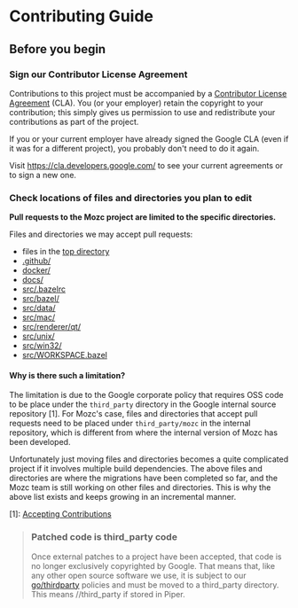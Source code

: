 # Contributing Guide

## Before you begin

### Sign our Contributor License Agreement

Contributions to this project must be accompanied by a
[Contributor License Agreement](https://cla.developers.google.com/about) (CLA).
You (or your employer) retain the copyright to your contribution; this simply
gives us permission to use and redistribute your contributions as part of the
project.

If you or your current employer have already signed the Google CLA (even if it
was for a different project), you probably don't need to do it again.

Visit <https://cla.developers.google.com/> to see your current agreements or to
sign a new one.

### Check locations of files and directories you plan to edit

**Pull requests to the Mozc project are limited to the specific directories.**

Files and directories we may accept pull requests:
* files in the [top directory](https://github.com/google/mozc/tree/master/)
* [.github/](https://github.com/google/mozc/tree/master/.github/)
* [docker/](https://github.com/google/mozc/tree/master/docker/)
* [docs/](https://github.com/google/mozc/tree/master/docs/)
* [src/.bazelrc](https://github.com/google/mozc/tree/master/src/.bazelrc)
* [src/bazel/](https://github.com/google/mozc/tree/master/src/bazel/)
* [src/data/](https://github.com/google/mozc/tree/master/src/data/)
* [src/mac/](https://github.com/google/mozc/tree/master/src/mac/)
* [src/renderer/qt/](https://github.com/google/mozc/tree/master/src/renderer/qt/)
* [src/unix/](https://github.com/google/mozc/tree/master/src/unix/)
* [src/win32/](https://github.com/google/mozc/tree/master/src/unix/)
* [src/WORKSPACE.bazel](https://github.com/google/mozc/tree/master/src/WORKSPAE.bazel)

#### Why is there such a limitation?

The limitation is due to the Google corporate policy that requires OSS code to
be place under the `third_party` directory in the Google internal source
repository [1]. For Mozc's case, files and directories that accept pull requests
need to be placed under `third_party/mozc` in the internal repository, which is
different from where the internal version of Mozc has been developed.

Unfortunately just moving files and directories becomes a quite complicated
project if it involves multiple build dependencies. The above files and
directories are where the migrations have been completed so far, and the Mozc
team is still working on other files and directories. This is why the above list
exists and keeps growing in an incremental manner.

[1]: [Accepting Contributions](https://opensource.google/documentation/reference/releasing/contributions#thirdparty)
> ### Patched code is third_party code
> Once external patches to a project have been accepted, that code is no longer
> exclusively copyrighted by Google. That means that, like any other open source
> software we use, it is subject to our
> [go/thirdparty](https://opensource.google/documentation/reference/thirdparty)
> policies and must be moved to a third_party directory. This means
> //third_party if stored in Piper.
